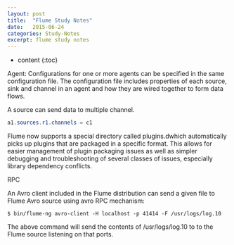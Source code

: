 ```yaml
---
layout: post
title:  "Flume Study Notes"
date:   2015-06-24
categories: Study-Notes
excerpt: flume study notes
---
```


* content
{:toc}

Agent: Configurations for one or more agents can be specified in the same configuration file. The configuration file includes properties of each source, sink and channel in an agent and how they are wired together to form data flows.

A source can send data to multiple channel.

~~~ java
a1.sources.r1.channels = c1
~~~

Flume now supports a special directory called plugins.dwhich automatically picks up plugins that are packaged in a specific format. This allows for easier management of plugin packaging issues as well as simpler debugging and troubleshooting of several classes of issues, especially library dependency conflicts.

RPC

An Avro client included in the Flume distribution can send a given file to Flume Avro source using avro RPC mechanism:

~~~ shell
$ bin/flume-ng avro-client -H localhost -p 41414 -F /usr/logs/log.10
~~~

The above command will send the contents of /usr/logs/log.10 to to the Flume source listening on that ports.
